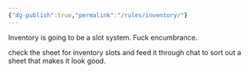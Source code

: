 ```yaml
---
{"dg-publish":true,"permalink":"/rules/inventory/"}
---
```


Inventory is going to be a slot system. Fuck encumbrance.

check the sheet for inventory slots and feed it through chat to sort out a sheet that makes it look good.